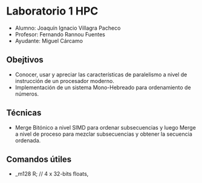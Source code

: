 # Laboratorio 1 HPC

- Alumno: Joaquín Ignacio Villagra Pacheco
- Profesor: Fernando Rannou Fuentes 
- Ayudante: Miguel Cárcamo

## Obejtivos
- Conocer, usar y apreciar las características de paralelismo a nivel de instrucción de un procesador moderno. 
- Implementación de un sistema Mono-Hebreado para ordenamiento de números.

## Técnicas
- Merge Bitónico a nivel SIMD para ordenar subsecuencias y luego Merge a nivel de proceso para mezclar subsecuencias y obtener la secuencia ordenada. 

## Comandos útiles
- _m128 R; // 4 x 32-bits floats,